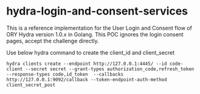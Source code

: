 # hydra-login-and-consent-services

This is a reference implementation for the User Login and Consent flow of ORY Hydra version 1.0.x in Golang. 
This POC ignores the login consent pages, accept the challenge directly.

Use below hydra command to create the client_id and client_secret
```
hydra clients create --endpoint http://127.0.0.1:4445/ --id code-client --secret secret --grant-types authorization_code,refresh_token --response-types code,id_token  --callbacks http://127.0.0.1:9092/callback --token-endpoint-auth-method client_secret_post
```
